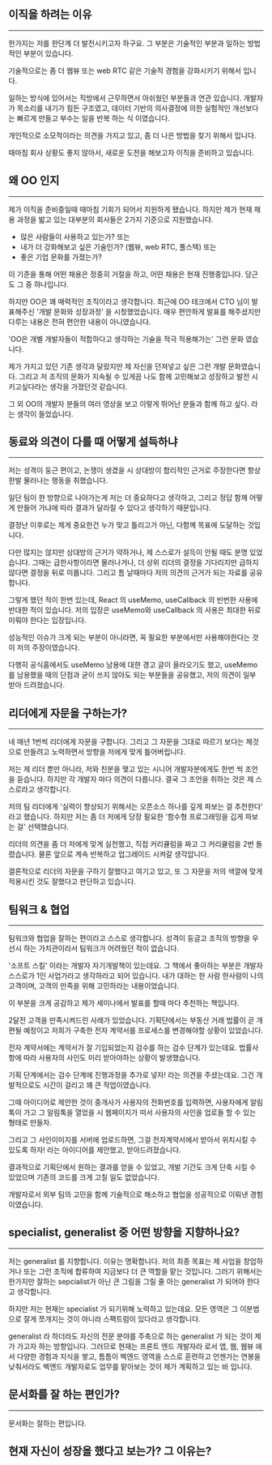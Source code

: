 

## 이직을 하려는 이유
----
한가지는 저를 한단계 더 발전시키고자 하구요. 그 부분은 기술적인 부분과 일하는 방법적인 부분이 있습니다.

기술적으로는 좀 더 웹뷰 또는 web RTC 같은 기술적 경험을 강화시키기 위해서 입니다.

일하는 방식에 있어서는 직방에서 근무하면서 아쉬웠던 부분들과 연관 있습니다. 
개발자가 목소리를 내기가 힘든 구조였고, 데이터 기반의 의사결정에 의한 실험적인 개선보다는 빠르게 만들고 부수는 일을 반복 하는 식 이였습니다.

개인적으로 소모적이라는 의견을 가지고 있고, 좀 더 나은 방법을 찾기 위해서 입니다.

때마침 회사 상황도 좋지 않아서, 새로운 도전을 해보고자 이직을 준비하고 있습니다. 


## 왜 OO 인지
----
제가 이직을 준비중일때 때마침 기회가 되어서 지원하게 됐습니다. 하지만 제가 현재 채용 과정을 밟고 있는 대부분의 회사들은 2가지 기준으로 지원했습니다.

- 많은 사람들이 사용하고 있는가?
또는
- 내가 더 강화해보고 싶은 기술인가? (웹뷰, web RTC, 풀스텍)
또는
- 좋은 기업 문화를 가졌는가?

이 기준을 통해 어떤 채용은 정중히 거절을 하고, 어떤 채용은 현재 진행중입니다. 당근도 그 중 하나입니다.

하지만 OO은 꽤 매력적인 조직이라고 생각합니다.
최근에 OO 테크에서 CTO 님이 발표해주신 '개발 문화와 성장과정' 을 시청했었습니다. 매우 편안하게 발표를 해주셨지만 다루는 내용은 전혀 편안한 내용이 아니였습니다. 

'OO은 개별 개발자들이 적합하다고 생각하는 기술을 적극 적용해가는' 그런 문화 였습니다.

제가 가지고 있던 기존 생각과 달랐지만 제 자신을 던져넣고 싶은 그런 개발 문화였습니다. 그리고 저 조직의 문화가 지속될 수 있게끔 나도 함께 고민해보고 성장하고 발전 시키고싶다라는 생각을 가졌던것 같습니다.

그 외 OO의 개발자 분들의 여러 영상을 보고 이렇게 뛰어난 분들과 함께 하고 싶다. 라는 생각이 들었습니다.




## 동료와 의견이 다를 때 어떻게 설득하냐
----
저는 성격이 둥근 편이고, 논쟁이 생겼을 시 상대방이 합리적인 근거로 주장한다면 항상 한발 물러나는 행동을 취했습니다.

일단 팀이 한 방향으로 나아가는게 저는 더 중요하다고 생각하고,
그리고 정답 함께 어떻게 만들어 가냐에 따라 결과가 달라질 수 있다고 생각하기 때문입니다.

결정난 이후로는 제게 중요한건 누가 맞고 틀리고가 아닌, 다함께 목표에 도달하는 것입니다.

다만 많지는 않지만 상대방의 근거가 약하거나, 제 스스로가 설득이 안될 때도 분명 있었습니다. 그때는 급한사항이라면 물러나거나, 더 상위 리더의 결정을 기다리지만 급하지 않다면 결정을 뒤로 미룹니다. 그리고 틈 날때마다 저의 의견의 근거가 되는 자료를 공유합니다.

그렇게 했던 적이 한번 있는데, React 의 useMemo, useCallback 의 빈번한 사용에 반대한 적이 있습니다. 저의 입장은 useMemo와 useCallback 의 사용은 최대한 뒤로 미뤄야 한다는 입장입니다.

성능적인 이슈가 크게 되는 부분이 아니라면, 꼭 필요한 부분에서만 사용해야한다는 것이 저의 주장이였습니다.

다행히 공식홈에서도 useMemo 남용에 대한 경고 글이 올라오기도 했고, useMemo를 남용했을 때의 단점과 굳이 쓰지 않아도 되는 부분들을 공유했고, 저의 의견이 일부 받아 드려졌습니다.




## 리더에게 자문을 구하는가?
----
네 매년 1번씩 리더에게 자문을 구합니다. 그리고 그 자문을 그대로 따르기 보다는 제것으로 만들려고 노력하면서 방향을 저에게 맞게 틀어버립니다.

저는 제 리더 뿐만 아니라, 저와 친분을 맺고 있는 시니어 개발자분에게도 한번 씩 조언을 듣습니다. 하지만 각 개발자 마다 의견이 다릅니다. 결국 그 조언을 취하는 것은 제 스스로라고 생각합니다.

저의 팀 리더에게 '실력이 향상되기 위해서는 오픈소스 하나를 깊게 파보는 걸 추천한다' 라고 했습니다. 하지만 저는 좀 더 저에게 당장 필요한 '함수형 프로그래밍을 깁게 파보는 걸' 선택했습니다.

리더의 의견을 좀 더 저에게 맞게 실천했고, 직접 커리큘럼을 짜고 그 커리큘럼을 2번 돌렸습니다. 물론 앞으로 계속 반복하고 업그레이드 시켜갈 생각압니다.

결론적으로 리더의 자문을 구하기 잘했다고 여기고 있고, 또 그 자문을 저의 색깔에 맞게 적용시킨 것도 잘했다고 판단하고 있습니다.




## 팀워크 & 협업
-----
팀워크와 협업을 잘하는 편이라고 스스로 생각합니다. 성격이 둥글고 조직의 방향을 우선시 하는 가치관이라서 팀워크가 어려웠던 적이 없습니다.

'소프트 스킬' 이라는 개발자 자기개발책이 있는데요. 그 책에서 좋아하는 부분은 개발자 스스로가 1인 사업가라고 생각하라고 되어 있습니다. 내가 대하는 한 사람 한사람이 나의 고객이며, 고객의 만족을 위해 고민하라는 내용이었습니다.

이 부분을 크게 공감하고 제가 세미나에서 발표를 할때 마다 추천하는 책입니다.

2달전 고객을 만족시켜드린 사례가 있었습니다. 기획단에서는 부동산 거래 법률이 곧 개편될 예정이고 저희가 구축한 전자 계약서를 프로세스를 변경해야할 상황이 있었습니다.

전자 계약서에는 계약서가 잘 기입되었는지 검수를 하는 검수 단계가 있는데요. 법률사항에 따라 사용자의 사인도 미리 받아야하는 상황이 발생했습니다.

기획 단계에서는 검수 단계에 진행과정을 추가로 넣자! 라는 의견을 주셨는데요. 그건 개발적으로도 시간이 걸리고 꽤 큰 작업이였습니다.

그때 아이디어로 제안한 것이 중개사가 사용자의 전화번호를 입력하면, 사용자에게 알림톡이 가고 그 알림톡을 열었을 시 웹페이지가 떠서 사용자의 사인을 업로들 할 수 있는 형태로 만들자.

그리고 그 사인이미지를 서버에 업로드하면, 그걸 전자계약서에서 받아서 위치시킬 수 있도록 하자! 라는 아이디어를 제안했고, 받아드려졌습니다.

결과적으로 기획단에서 원하는 결과를 얻을 수 있었고, 개발 기간도 크게 단축 시킬 수 있었으며 기존의 코드를 크게 고칠 일도 없었습니다.

개발자로서 외부 팀의 고민을 함께 기술적으로 해소하고 협업을 성공적으로 이뤄낸 경험 이였습니다.



## specialist, generalist 중 어떤 방향을 지향하나요?
----
저는 generalist 를 지향합니다. 이유는 명확합니다. 저의 최종 목표는 제 사업을 창업하거나 또는 그런 조직에 합류하여 지금보다 더 큰 역할을 맡는 것입니다. 그러기 위해서는 한가지만 잘하는 sepcialist가 아닌 큰 그림을 그릴 줄 아는 generalist 가 되어야 한다고 생각합니다.

하지만 저는 현재는 specialist 가 되기위해 노력하고 있는데요. 모든 영역은 그 이분법으로 잘게 쪼개지는 것이 아니라 스팩트럼이 있다라고 생각합니다.

generalist 라 하더라도 자신의 전문 분야를 주축으로 하는 generalist 가 되는 것이 제가 가고자 하는 방향입니다. 그러므로 현재는 프론트 엔드 개발자라 로서 앱, 웹, 웹뷰 에서 다양한 경험과 지식을 쌓고, 틈틈이 벡엔드 영역을 스스로 훈련하고 언젠가는 연봉을 낮춰서라도 벡엔드 개발자로도 업무를 맡아보는 것이 제가 계획하고 있는 바 입니다.



## 문서화를 잘 하는 편인가?
----
문서화는 잘하는 편입니다.



## 현재 자신이 성장을 했다고 보는가? 그 이유는?